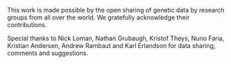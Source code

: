 This work is made possible by the open sharing of genetic data by research groups from all over the world. We gratefully acknowledge their contributions.

Special thanks to Nick Loman, Nathan Grubaugh, Kristof Theys, Nuno Faria, Kristian Andersen, Andrew Rambaut and Karl Erlandson for data sharing, comments and suggestions.